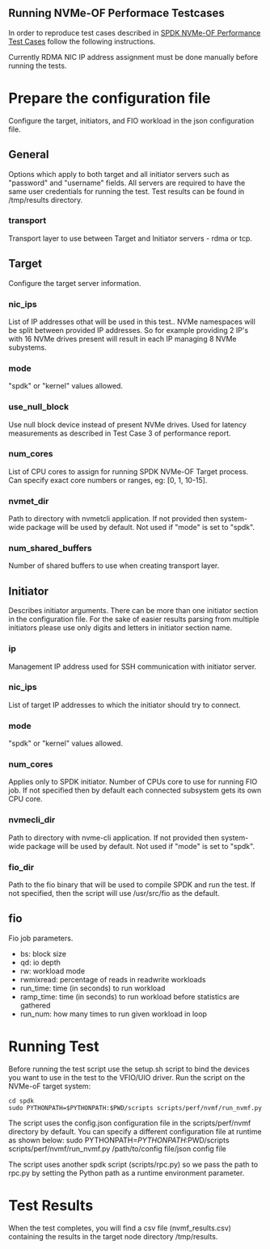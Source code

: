 ## Running NVMe-OF Performace Testcases

In order to reproduce test cases described in [SPDK NVMe-OF Performance Test Cases](https://dqtibwqq6s6ux.cloudfront.net/download/performance-reports/SPDK_nvmeof_perf_report_18.04.pdf) follow the following instructions.

Currently RDMA NIC IP address assignment must be done manually before running the tests.

# Prepare the configuration file
Configure the target, initiators, and FIO workload in the json configuration file.

## General
Options which apply to both target and all initiator servers such as "password" and "username" fields.
All servers are required to have the same user credentials for running the test.
Test results can be found in /tmp/results directory.
### transport
Transport layer to use between Target and Initiator servers - rdma or tcp.

## Target
Configure the target server information.
### nic_ips
List of IP addresses othat will be used in this test..
NVMe namespaces will be split between provided IP addresses.
So for example providing 2 IP's with 16 NVMe drives present will result in each IP managing
8 NVMe subystems.
### mode
"spdk" or "kernel" values allowed.
### use_null_block
Use null block device instead of present NVMe drives. Used for latency measurements as described
in Test Case 3 of performance report.
### num_cores
List of CPU cores to assign for running SPDK NVMe-OF Target process. Can specify exact core numbers or ranges, eg:
[0, 1, 10-15].
### nvmet_dir
Path to directory with nvmetcli application. If not provided then system-wide package will be used
by default. Not used if "mode" is set to "spdk".
### num_shared_buffers
Number of shared buffers to use when creating transport layer.

## Initiator
Describes initiator arguments. There can be more than one initiator section in the configuration file.
For the sake of easier results parsing from multiple initiators please use only digits and letters
in initiator section name.
### ip
Management IP address used for SSH communication with initiator server.
### nic_ips
List of target IP addresses to which the initiator should try to connect.
### mode
"spdk" or "kernel" values allowed.
### num_cores
Applies only to SPDK initiator. Number of CPUs core to use for running FIO job.
If not specified then by default each connected subsystem gets its own CPU core.
### nvmecli_dir
Path to directory with nvme-cli application. If not provided then system-wide package will be used
by default. Not used if "mode" is set to "spdk".
### fio_dir
Path to the fio binary that will be used to compile SPDK and run the test.
If not specified, then the script will use /usr/src/fio as the default.

## fio
Fio job parameters.
- bs: block size
- qd: io depth
- rw: workload mode
- rwmixread: percentage of reads in readwrite workloads
- run_time: time (in seconds) to run workload
- ramp_time: time (in seconds) to run workload before statistics are gathered
- run_num: how many times to run given workload in loop

# Running Test
Before running the test script use the setup.sh script to bind the devices you want to
use in the test to the VFIO/UIO driver.
Run the script on the NVMe-oF target system:

    cd spdk
    sudo PYTHONPATH=$PYTHONPATH:$PWD/scripts scripts/perf/nvmf/run_nvmf.py
The script uses the config.json configuration file in the scripts/perf/nvmf directory by default. You can
specify a different configuration file at runtime as shown below:
sudo PYTHONPATH=$PYTHONPATH:$PWD/scripts scripts/perf/nvmf/run_nvmf.py /path/to/config file/json config file

The script uses another spdk script (scripts/rpc.py) so we pass the path to rpc.py by setting the Python path
as a runtime environment parameter.

# Test Results
When the test completes, you will find a csv file (nvmf_results.csv) containing the results in the target node
directory /tmp/results.
